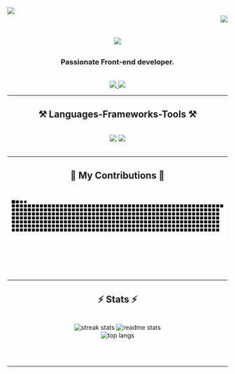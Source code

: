
<div id="header">
<img src="https://media.giphy.com/media/L1R1tvI9svkIWwpVYr/giphy.gif" width="50%"/>
</div>
<img align="right" src="https://visitor-badge.laobi.icu/badge?page_id=ShatakshiSaha19.ShatakshiSaha19" />

<h1 align="center">
    <img src="https://readme-typing-svg.herokuapp.com/?font=Righteous&size=35&center=true&vCenter=true&width=500&height=70&duration=4000&lines=Hii!+🤗;+I'm+Shatakshi;" />
</h1>

<h3 align="center">Passionate Front-end developer.</h3>

<br/>


<div align="center"> 
  <a href="https://www.linkedin.com/in/shatakshisaha" target="_blank">
    <img src="https://img.shields.io/badge/LinkedIn-0077B5?style=for-the-badge&logo=linkedin&logoColor=white" target="_blank" />
  </a>
  <a href="shatakshishatakshi108.com">
    <img src="https://img.shields.io/badge/Gmail-333333?style=for-the-badge&logo=gmail&logoColor=red" />
  </a>
  
  
</div>

 <hr/>

<h2 align="center">⚒️ Languages-Frameworks-Tools ⚒️</h2>
<br/>
<div align="center">
    <img src="https://skillicons.dev/icons?i=react,bootstrap,vscode,github,tailwind,git" />
    <img src="https://skillicons.dev/icons?i=nodejs,python,javascript,,express,mongodb,cpp" /><br>

</div>

<br/>
<hr/>

<div align="center">
  <h2>🐍 My Contributions 🐍</h2>
  <br>
  <img src="https://raw.githubusercontent.com/ShatakshiSaha19/ShatakshiSaha19/output/snake.svg" alt="Snake animation" />
  
  <br/><br/><br/>
</div>


  
  


<hr/>
<h2 align="center">⚡ Stats ⚡</h2>
<br>
<div align=center>
  <img width=410 src="https://github-readme-streak-stats-salesp07.vercel.app/?user=ShatakshiSaha19&count_private=true&theme=react&hide_border=true" alt="streak stats"/>
  <img width=390 src="https://github-readme-stats.vercel.app/api?username=ShatakshiSaha19&count_private=true&show_icons=true&theme=gotham&rank_icon=github&hide_border=true" alt="readme stats" />
  <br/>
  <img width=390 align="center" src="https://github-readme-stats.vercel.app/api/top-langs/?username=ShatakshiSaha19&hide=HTML&langs_count=8&layout=compact&theme=nord&hide_border=true&size_weight=0.5&count_weight=0.5&exclude_repo=github-readme-stats" alt="top langs" />
</div>

<br/><br/>

<hr/>

<br/>

